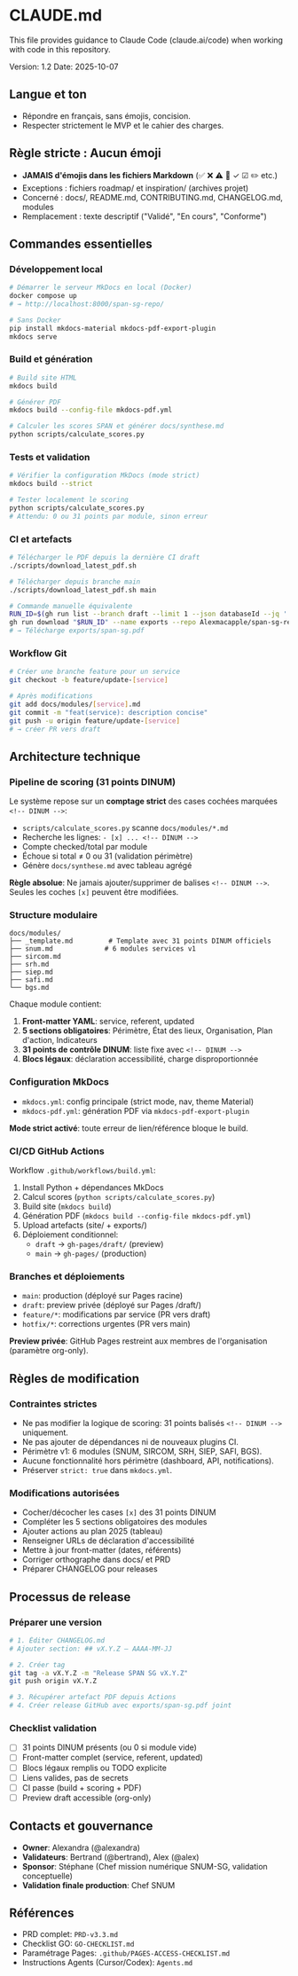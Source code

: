 # CLAUDE.md

This file provides guidance to Claude Code (claude.ai/code) when working with code in this repository.

Version: 1.2
Date: 2025-10-07

## Langue et ton
- Répondre en français, sans émojis, concision.
- Respecter strictement le MVP et le cahier des charges.

## Règle stricte : Aucun émoji
- **JAMAIS d'émojis dans les fichiers Markdown** (✅ ❌ ⚠️ 🔄 ✓ ☑ ✏️ etc.)
- Exceptions : fichiers roadmap/ et inspiration/ (archives projet)
- Concerné : docs/, README.md, CONTRIBUTING.md, CHANGELOG.md, modules
- Remplacement : texte descriptif ("Validé", "En cours", "Conforme")

## Commandes essentielles

### Développement local
```bash
# Démarrer le serveur MkDocs en local (Docker)
docker compose up
# → http://localhost:8000/span-sg-repo/

# Sans Docker
pip install mkdocs-material mkdocs-pdf-export-plugin
mkdocs serve
```

### Build et génération
```bash
# Build site HTML
mkdocs build

# Générer PDF
mkdocs build --config-file mkdocs-pdf.yml

# Calculer les scores SPAN et générer docs/synthese.md
python scripts/calculate_scores.py
```

### Tests et validation
```bash
# Vérifier la configuration MkDocs (mode strict)
mkdocs build --strict

# Tester localement le scoring
python scripts/calculate_scores.py
# Attendu: 0 ou 31 points par module, sinon erreur
```

### CI et artefacts
```bash
# Télécharger le PDF depuis la dernière CI draft
./scripts/download_latest_pdf.sh

# Télécharger depuis branche main
./scripts/download_latest_pdf.sh main

# Commande manuelle équivalente
RUN_ID=$(gh run list --branch draft --limit 1 --json databaseId --jq '.[0].databaseId')
gh run download "$RUN_ID" --name exports --repo Alexmacapple/span-sg-repo
# → Télécharge exports/span-sg.pdf
```

### Workflow Git
```bash
# Créer une branche feature pour un service
git checkout -b feature/update-[service]

# Après modifications
git add docs/modules/[service].md
git commit -m "feat(service): description concise"
git push -u origin feature/update-[service]
# → créer PR vers draft
```

## Architecture technique

### Pipeline de scoring (31 points DINUM)
Le système repose sur un **comptage strict** des cases cochées marquées `<!-- DINUM -->`:
- `scripts/calculate_scores.py` scanne `docs/modules/*.md`
- Recherche les lignes: `- [x] ... <!-- DINUM -->`
- Compte checked/total par module
- Échoue si total ≠ 0 ou 31 (validation périmètre)
- Génère `docs/synthese.md` avec tableau agrégé

**Règle absolue**: Ne jamais ajouter/supprimer de balises `<!-- DINUM -->`. Seules les coches `[x]` peuvent être modifiées.

### Structure modulaire
```
docs/modules/
├── _template.md         # Template avec 31 points DINUM officiels
├── snum.md             # 6 modules services v1
├── sircom.md
├── srh.md
├── siep.md
├── safi.md
└── bgs.md
```

Chaque module contient:
1. **Front-matter YAML**: service, referent, updated
2. **5 sections obligatoires**: Périmètre, État des lieux, Organisation, Plan d'action, Indicateurs
3. **31 points de contrôle DINUM**: liste fixe avec `<!-- DINUM -->`
4. **Blocs légaux**: déclaration accessibilité, charge disproportionnée

### Configuration MkDocs
- `mkdocs.yml`: config principale (strict mode, nav, theme Material)
- `mkdocs-pdf.yml`: génération PDF via `mkdocs-pdf-export-plugin`

**Mode strict activé**: toute erreur de lien/référence bloque le build.

### CI/CD GitHub Actions
Workflow `.github/workflows/build.yml`:
1. Install Python + dépendances MkDocs
2. Calcul scores (`python scripts/calculate_scores.py`)
3. Build site (`mkdocs build`)
4. Génération PDF (`mkdocs build --config-file mkdocs-pdf.yml`)
5. Upload artefacts (site/ + exports/)
6. Déploiement conditionnel:
   - `draft` → `gh-pages/draft/` (preview)
   - `main` → `gh-pages/` (production)

### Branches et déploiements
- `main`: production (déployé sur Pages racine)
- `draft`: preview privée (déployé sur Pages /draft/)
- `feature/*`: modifications par service (PR vers draft)
- `hotfix/*`: corrections urgentes (PR vers main)

**Preview privée**: GitHub Pages restreint aux membres de l'organisation (paramètre org-only).

## Règles de modification

### Contraintes strictes
- Ne pas modifier la logique de scoring: 31 points balisés `<!-- DINUM -->` uniquement.
- Ne pas ajouter de dépendances ni de nouveaux plugins CI.
- Périmètre v1: 6 modules (SNUM, SIRCOM, SRH, SIEP, SAFI, BGS).
- Aucune fonctionnalité hors périmètre (dashboard, API, notifications).
- Préserver `strict: true` dans `mkdocs.yml`.

### Modifications autorisées
- Cocher/décocher les cases `[x]` des 31 points DINUM
- Compléter les 5 sections obligatoires des modules
- Ajouter actions au plan 2025 (tableau)
- Renseigner URLs de déclaration d'accessibilité
- Mettre à jour front-matter (dates, référents)
- Corriger orthographe dans docs/ et PRD
- Préparer CHANGELOG pour releases

## Processus de release

### Préparer une version
```bash
# 1. Éditer CHANGELOG.md
# Ajouter section: ## vX.Y.Z – AAAA-MM-JJ

# 2. Créer tag
git tag -a vX.Y.Z -m "Release SPAN SG vX.Y.Z"
git push origin vX.Y.Z

# 3. Récupérer artefact PDF depuis Actions
# 4. Créer release GitHub avec exports/span-sg.pdf joint
```

### Checklist validation
- [ ] 31 points DINUM présents (ou 0 si module vide)
- [ ] Front-matter complet (service, referent, updated)
- [ ] Blocs légaux remplis ou TODO explicite
- [ ] Liens valides, pas de secrets
- [ ] CI passe (build + scoring + PDF)
- [ ] Preview draft accessible (org-only)

## Contacts et gouvernance
- **Owner**: Alexandra (@alexandra)
- **Validateurs**: Bertrand (@bertrand), Alex (@alex)
- **Sponsor**: Stéphane (Chef mission numérique SNUM-SG, validation conceptuelle)
- **Validation finale production**: Chef SNUM

## Références
- PRD complet: `PRD-v3.3.md`
- Checklist GO: `GO-CHECKLIST.md`
- Paramétrage Pages: `.github/PAGES-ACCESS-CHECKLIST.md`
- Instructions Agents (Cursor/Codex): `Agents.md`
